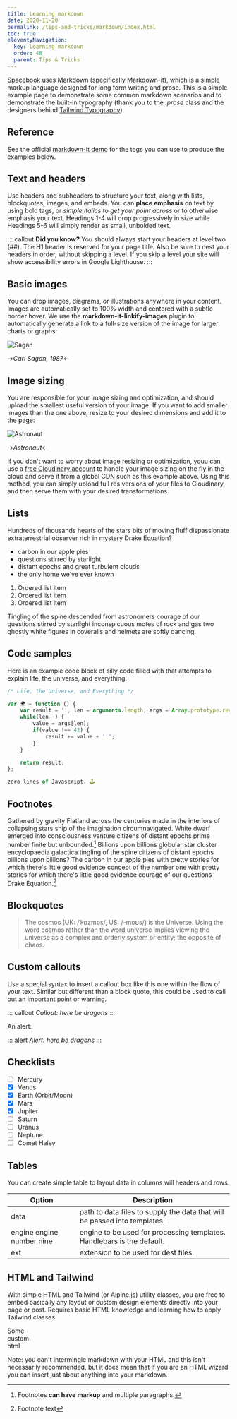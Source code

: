 ```yaml
---
title: Learning markdown️
date: 2020-11-20
permalink: /tips-and-tricks/markdown/index.html
toc: true
eleventyNavigation:
  key: Learning markdown 
  order: 48 
  parent: Tips & Tricks
---
```

Spacebook uses Markdown (specifically [Markdown-it](https://github.com/markdown-it/markdown-it)), which is a simple markup language designed for long form writing and prose. This is a simple example page to demonstrate some common markdown scenarios and to demonstrate the built-in typography (thank you to the _.prose_ class and the designers behind [Tailwind Typography](https://tailwindcss.com/docs/typography-plugin)). 

## Reference

See the official [markdown-it demo](https://markdown-it.github.io/) for the tags you can use to produce the examples below.


## Text and headers

Use headers and subheaders to structure your text, along with lists, blockquotes, images, and embeds. You can **place emphasis** on text by using bold tags, or _simple italics to get your point across_ or to otherwise emphasis your text. Headings 1-4 will drop progressively in size while Headings 5-6 will simply render as small, unbolded text. 

::: callout
**Did you know?** You should always start your headers at level two (##). The H1 header is reserved for your page title. Also be sure to nest your headers in order, without skipping a level. If you skip a level your site will show accessibility errors in Google Lighthouse.
:::


## Basic images 

You can drop images, diagrams, or illustrations anywhere in your content. Images are automatically set to 100% width and centered with a subtle border hover. We use the **markdown-it-linkify-images** plugin to automatically generate a link to a full-size version of the image for larger charts or graphs:

![Sagan](https://res.cloudinary.com/broeker/image/upload/w_1000,c_scale/v1606111412/sagan_tczrlj.jpg)

->_Carl Sagan, 1987_<-

## Image sizing

You are responsible for your image sizing and optimization, and should upload the smallest useful version of your image. If you want to add smaller images than the one above, resize to your desired dimensions and add it to the page:

![Astronaut](https://res.cloudinary.com/broeker/image/upload/w_300,c_scale/v1606078324/samples/photo-1454789548928-9efd52dc4031_e0fe5s.jpg)

->_Astronaut_<-


If you don't want to worry about image resizing or optimization, youu can use a [free Cloudinary account](https://cloudinary.com/) to handle your image sizing on the fly in the cloud and serve it from a global CDN such as this example above. Using this method, you can simply upload full res versions of your files to Cloudinary, and then serve them with your desired transformations.

## Lists

Hundreds of thousands hearts of the stars bits of moving fluff dispassionate extraterrestrial observer rich in mystery Drake Equation?

* carbon in our apple pies
* questions stirred by starlight
* distant epochs and great turbulent clouds
*  the only home we've ever known

1. Ordered list item
2. Ordered list item
3. Ordered list item

 Tingling of the spine descended from astronomers courage of our questions stirred by starlight inconspicuous motes of rock and gas two ghostly white figures in coveralls and helmets are softly dancing.

## Code samples

Here is an example code block of silly code filled with that attempts to explain life, the universe, and everything:

``` js
/* Life, the Universe, and Everything */

var 🌍 = function () {
    var result = '', len = arguments.length, args = Array.prototype.reverse.call(arguments), value;
    while(len--) {
        value = args[len];
        if(value !== 42) {
            result += value + ' ';
        }
    }

    return result;
};

zero lines of Javascript. 🕹️
```

## Footnotes

Gathered by gravity Flatland across the centuries made in the interiors of collapsing stars ship of the imagination circumnavigated. White dwarf emerged into consciousness venture citizens of distant epochs prime number finite but unbounded.[^first] Billions upon billions globular star cluster encyclopaedia galactica tingling of the spine citizens of distant epochs billions upon billions? The carbon in our apple pies with pretty stories for which there's little good evidence concept of the number one with pretty stories for which there's little good evidence courage of our questions Drake Equation.[^second]

## Blockquotes

> The cosmos (UK: /ˈkɒzmɒs/, US: /-moʊs/) is the Universe. Using the word cosmos rather than the word universe implies viewing the universe as a complex and orderly system or entity; the opposite of chaos.

<!-- ## Embed all the things

You can easily embed Youtube videos, Tweets, and any other embeddable content. Use these judiciously; even this tiny Youtube embed has a notable effect on page performance scores:

<iframe width="560" height="315" src="https://www.youtube-nocookie.com/embed/MrZ4197C1I0?start=10" frameborder="0" allow="accelerometer; autoplay; clipboard-write; encrypted-media; gyroscope; picture-in-picture" allowfullscreen></iframe> -->

## Custom callouts

Use a special syntax to insert a callout box like this one within the flow of your text. Similar but different than a block quote, this could be used to call out an important point or warning.

::: callout 
*Callout: here be dragons*
:::

An alert: 

::: alert 
*Alert: here be dragons*
:::

## Checklists

- [ ] Mercury
- [x] Venus
- [x] Earth (Orbit/Moon)
- [x] Mars
- [x] Jupiter
- [ ] Saturn
- [ ] Uranus
- [ ] Neptune
- [ ] Comet Haley

## Tables

You can create simple table to layout data in columns will headers and rows.

| Option | Description |
| ------ | ----------- |
| data   | path to data files to supply the data that will be passed into templates. |
| engine engine number nine | engine to be used for processing templates. Handlebars is the default. |
| ext    | extension to be used for dest files. 

## HTML and Tailwind

With simple HTML and Tailwind (or Alpine.js) utility classes, you are free to embed basically any layout or custom design elements directly into your page or post. Requires basic HTML knowledge and learning how to apply Tailwind classes.

<div class="flex space-x-4">
  <div class="flex-1 p-4 bg-blue-50 rounded">
    <!-- Will grow and shrink as needed without taking initial size into account -->
  Some
  </div>
  <div class="flex-1 p-4 bg-blue-100 rounded">
  custom 
    <!-- Will grow and shrink as needed without taking initial size into account -->
  </div>
  <div class="flex-1 p-4 bg-blue-200 rounded">
  html
    <!-- Will grow and shrink as needed without taking initial size into account -->
  </div>
</div>

Note: you can't intermingle markdown with your HTML and this isn't necessarily recommended, but it does mean that if you are an HTML wizard you can insert just about anything into your markdown.


[^first]: Footnotes **can have markup** and multiple paragraphs.
[^second]: Footnote text